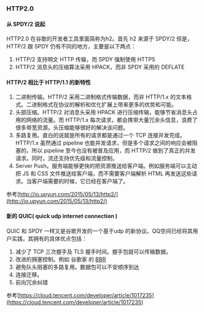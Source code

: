 ### HTTP2.0

#### 从 SPDY/2 说起
HTTP2.0 在谷歌的开发者工具里面简称为h2。首先 h2 来源于 SPDY/2 但是，HTTP/2 跟 SPDY 仍有不同的地方，主要是以下两点：

1. HTTP/2 支持明文 HTTP 传输，而 SPDY 强制使用 HTTPS
2. HTTP/2 消息头的压缩算法采用 HPACK，而非 SPDY 采用的 DEFLATE

#### HTTP/2 相比于 HTTP/1.1 的新特性
1. 二进制传输。HTTP/2 采用二进制格式传输数据，而非 HTTP/1.x 的文本格式。二进制格式在协议的解析和优化扩展上带来更多的优势和可能。
2. 头部压缩。HTTP/2 对消息头采用 HPACK 进行压缩传输，能够节省消息头占用的网络的流量。而 HTTP/1.x 每次请求，都会携带大量冗余头信息，浪费了很多带宽资源。头压缩能够很好的解决该问题。
3. 多路复用。直白的说就是所有的请求都是通过一个 TCP 连接并发完成。HTTP/1.x 虽然通过 pipeline 也能并发请求，但是多个请求之间的响应会被阻塞的，所以 pipeline 至今也没有被普及应用，而 HTTP/2 做到了真正的并发请求。同时，流还支持优先级和流量控制。
4. Server Push。服务端能够更快的把资源推送给客户端。例如服务端可以主动把 JS 和 CSS 文件推送给客户端，而不需要客户端解析 HTML 再发送这些请求。当客户端需要的时候，它已经在客户端了。

参考[http://io.upyun.com/2015/05/13/http2/](http://io.upyun.com/2015/05/13/http2/)

#### 新的 QUIC( quick udp internet connection )
QUIC 和 SPDY 一样又是谷歌开发的一个基于udp 的新协议。QQ空间已经将其用户实践，其拥有的具体优点包括：

1. 减少了 TCP 三次握手及 TLS 握手时间。握手包就可以传输数据。
2. 改进的拥塞控制。例如 谷歌家 的 [BBR](http://blog.csdn.net/dog250/article/details/52830576)
3. 避免队头阻塞的多路复用。数据包可以不安顺序到达
4. 连接迁移。
5. 前向冗余纠错

参考[https://cloud.tencent.com/developer/article/1017235](https://cloud.tencent.com/developer/article/1017235)
